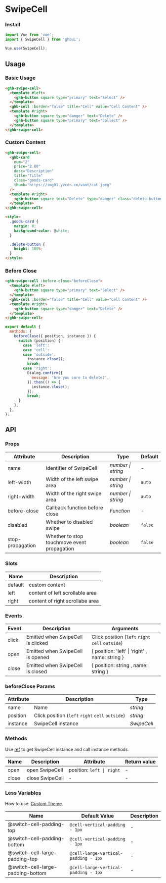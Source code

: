 # SwipeCell

### Install

```js
import Vue from 'vue';
import { SwipeCell } from 'ghbui';

Vue.use(SwipeCell);
```

## Usage

### Basic Usage

```html
<ghb-swipe-cell>
  <template #left>
    <ghb-button square type="primary" text="Select" />
  </template>
  <ghb-cell :border="false" title="Cell" value="Cell Content" />
  <template #right>
    <ghb-button square type="danger" text="Delete" />
    <ghb-button square type="primary" text="Collect" />
  </template>
</ghb-swipe-cell>
```

### Custom Content

```html
<ghb-swipe-cell>
  <ghb-card
    num="2"
    price="2.00"
    desc="Description"
    title="Title"
    class="goods-card"
    thumb="https://img01.yzcdn.cn/vant/cat.jpeg"
  />
  <template #right>
    <ghb-button square text="Delete" type="danger" class="delete-button" />
  </template>
</ghb-swipe-cell>

<style>
  .goods-card {
    margin: 0;
    background-color: @white;
  }

  .delete-button {
    height: 100%;
  }
</style>
```

### Before Close

```html
<ghb-swipe-cell :before-close="beforeClose">
  <template #left>
    <ghb-button square type="primary" text="Select" />
  </template>
  <ghb-cell :border="false" title="Cell" value="Cell Content" />
  <template #right>
    <ghb-button square type="danger" text="Delete" />
  </template>
</ghb-swipe-cell>
```

```js
export default {
  methods: {
    beforeClose({ position, instance }) {
      switch (position) {
        case 'left':
        case 'cell':
        case 'outside':
          instance.close();
          break;
        case 'right':
          Dialog.confirm({
            message: 'Are you sure to delete?',
          }).then(() => {
            instance.close();
          });
          break;
      }
    },
  },
};
```

## API

### Props

| Attribute | Description | Type | Default |
| --- | --- | --- | --- |
| name | Identifier of SwipeCell | _number \| string_ | - |
| left-width | Width of the left swipe area | _number \| string_ | `auto` |
| right-width | Width of the right swipe area | _number \| string_ | `auto` |
| before-close | Callback function before close | _Function_ | - |
| disabled | Whether to disabled swipe | _boolean_ | `false` |
| stop-propagation | Whether to stop touchmove event propagation | _boolean_ | `false` |

### Slots

| Name    | Description                     |
| ------- | ------------------------------- |
| default | custom content                  |
| left    | content of left scrollable area |
| right   | content of right scrollabe area |

### Events

| Event | Description | Arguments |
| --- | --- | --- |
| click | Emitted when SwipeCell is clicked | Click position (`left` `right` `cell` `outside`) |
| open | Emitted when SwipeCell is opened | { position: 'left' \| 'right' , name: string } |
| close | Emitted when SwipeCell is closed | { position: string , name: string } |

### beforeClose Params

| Attribute | Description                                      | Type        |
| --------- | ------------------------------------------------ | ----------- |
| name      | Name                                             | _string_    |
| position  | Click position (`left` `right` `cell` `outside`) | _string_    |
| instance  | SwipeCell instance                               | _SwipeCell_ |

### Methods

Use [ref](https://vuejs.org/v2/api/#ref) to get SwipeCell instance and call instance methods.

| Name  | Description     | Attribute                 | Return value |
| ----- | --------------- | ------------------------- | ------------ |
| open  | open SwipeCell  | position: `left \| right` | -            |
| close | close SwipeCell | -                         | -            |

### Less Variables

How to use: [Custom Theme](#/en-US/theme).

| Name | Default Value | Description |
| --- | --- | --- |
| @switch-cell-padding-top | `@cell-vertical-padding - 1px` | - |
| @switch-cell-padding-bottom | `@cell-vertical-padding - 1px` | - |
| @switch-cell-large-padding-top | `@cell-large-vertical-padding - 1px` | - |
| @switch-cell-large-padding-bottom | `@cell-large-vertical-padding - 1px` | - |
